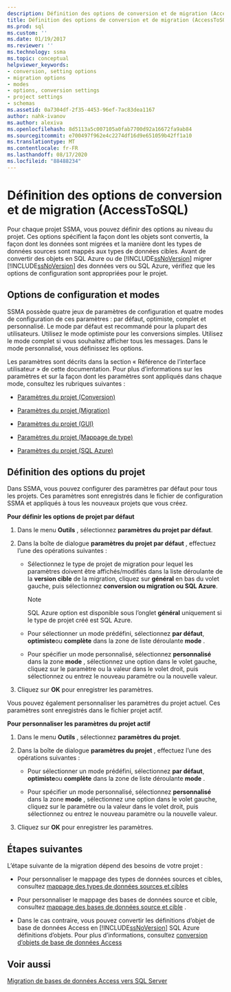 ```yaml
---
description: Définition des options de conversion et de migration (AccessToSQL)
title: Définition des options de conversion et de migration (AccessToSQL) | Microsoft Docs
ms.prod: sql
ms.custom: ''
ms.date: 01/19/2017
ms.reviewer: ''
ms.technology: ssma
ms.topic: conceptual
helpviewer_keywords:
- conversion, setting options
- migration options
- modes
- options, conversion settings
- project settings
- schemas
ms.assetid: 0a7304df-2f35-4453-96ef-7ac83dea1167
author: nahk-ivanov
ms.author: alexiva
ms.openlocfilehash: 8d5113a5c007105a0fab7700d92a16672fa9ab84
ms.sourcegitcommit: e700497f962e4c2274df16d9e651059b42ff1a10
ms.translationtype: MT
ms.contentlocale: fr-FR
ms.lasthandoff: 08/17/2020
ms.locfileid: "88488234"
---
```

# <a name="setting-conversion-and-migration-options-accesstosql"></a>Définition des options de conversion et de migration (AccessToSQL)
Pour chaque projet SSMA, vous pouvez définir des options au niveau du projet. Ces options spécifient la façon dont les objets sont convertis, la façon dont les données sont migrées et la manière dont les types de données sources sont mappés aux types de données cibles. Avant de convertir des objets en SQL Azure ou de [!INCLUDE[ssNoVersion](../../includes/ssnoversion-md.md)] migrer [!INCLUDE[ssNoVersion](../../includes/ssnoversion-md.md)] des données vers ou SQL Azure, vérifiez que les options de configuration sont appropriées pour le projet.  
  
## <a name="configuration-options-and-modes"></a>Options de configuration et modes  
SSMA possède quatre jeux de paramètres de configuration et quatre modes de configuration de ces paramètres : par défaut, optimiste, complet et personnalisé. Le mode par défaut est recommandé pour la plupart des utilisateurs. Utilisez le mode optimiste pour les conversions simples. Utilisez le mode complet si vous souhaitez afficher tous les messages. Dans le mode personnalisé, vous définissez les options.  
  
Les paramètres sont décrits dans la section « Référence de l’interface utilisateur » de cette documentation. Pour plus d’informations sur les paramètres et sur la façon dont les paramètres sont appliqués dans chaque mode, consultez les rubriques suivantes :  
  
-   [Paramètres du projet (Conversion)](https://msdn.microsoft.com/bcebc635-c638-4ddb-924c-b9ccfef86388)  
  
-   [Paramètres du projet (Migration)](https://msdn.microsoft.com/4caebc9c-8680-4b99-a8fa-89c43161c95d)  
  
-   [Paramètres du projet (GUI)](https://msdn.microsoft.com/cf06baf1-8714-48a3-95dc-781f6ca53693)  
  
-   [Paramètres du projet (Mappage de type)](https://msdn.microsoft.com/b87b9683-abed-4677-8c50-18bdba704655)  
  
-   [Paramètres du projet (SQL Azure)](https://msdn.microsoft.com/bbb8a204-d0e4-4f0b-9709-271feb1f136e)  
  
## <a name="setting-project-options"></a>Définition des options du projet  
Dans SSMA, vous pouvez configurer des paramètres par défaut pour tous les projets. Ces paramètres sont enregistrés dans le fichier de configuration SSMA et appliqués à tous les nouveaux projets que vous créez.  
  
**Pour définir les options de projet par défaut**  
  
1.  Dans le menu **Outils** , sélectionnez **paramètres du projet par défaut**.  
  
2.  Dans la boîte de dialogue **paramètres du projet par défaut** , effectuez l’une des opérations suivantes :  
  
    -   Sélectionnez le type de projet de migration pour lequel les paramètres doivent être affichés/modifiés dans la liste déroulante de la **version cible** de la migration, cliquez sur **général** en bas du volet gauche, puis sélectionnez **conversion ou migration ou SQL Azure**.  
  
        > [!NOTE]  
        > SQL Azure option est disponible sous l’onglet **général** uniquement si le type de projet créé est SQL Azure.  
  
    -   Pour sélectionner un mode prédéfini, sélectionnez **par défaut**, **optimiste**ou **complète** dans la zone de liste déroulante **mode** .  
  
    -   Pour spécifier un mode personnalisé, sélectionnez **personnalisé** dans la zone **mode** , sélectionnez une option dans le volet gauche, cliquez sur le paramètre ou la valeur dans le volet droit, puis sélectionnez ou entrez le nouveau paramètre ou la nouvelle valeur.  
  
3.  Cliquez sur **OK** pour enregistrer les paramètres.  
  
Vous pouvez également personnaliser les paramètres du projet actuel. Ces paramètres sont enregistrés dans le fichier projet actif.  
  
**Pour personnaliser les paramètres du projet actif**  
  
1.  Dans le menu **Outils** , sélectionnez **paramètres du projet**.  
  
2.  Dans la boîte de dialogue **paramètres du projet** , effectuez l’une des opérations suivantes :  
  
    -   Pour sélectionner un mode prédéfini, sélectionnez **par défaut**, **optimiste**ou **complète** dans la zone de liste déroulante **mode** .  
  
    -   Pour spécifier un mode personnalisé, sélectionnez **personnalisé** dans la zone **mode** , sélectionnez une option dans le volet gauche, cliquez sur le paramètre ou la valeur dans le volet droit, puis sélectionnez ou entrez le nouveau paramètre ou la nouvelle valeur.  
  
3.  Cliquez sur **OK** pour enregistrer les paramètres.  
  
## <a name="next-steps"></a>Étapes suivantes  
L’étape suivante de la migration dépend des besoins de votre projet :  
  
-   Pour personnaliser le mappage des types de données sources et cibles, consultez [mappage des types de données sources et cibles](mapping-source-and-target-data-types-accesstosql.md)  
  
-   Pour personnaliser le mappage des bases de données source et cible, consultez [mappage des bases de données source et cible](mapping-source-and-target-databases-accesstosql.md) .  
  
-   Dans le cas contraire, vous pouvez convertir les définitions d’objet de base de données Access en [!INCLUDE[ssNoVersion](../../includes/ssnoversion-md.md)] SQL Azure définitions d’objets. Pour plus d’informations, consultez [conversion d’objets de base de données Access](converting-access-database-objects-accesstosql.md)  
  
## <a name="see-also"></a>Voir aussi  
[Migration de bases de données Access vers SQL Server](migrating-access-databases-to-sql-server-azure-sql-db-accesstosql.md)  
  
